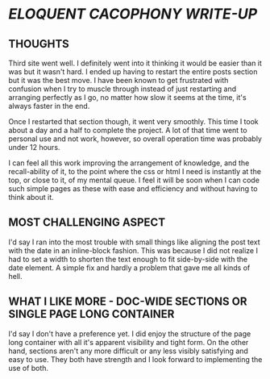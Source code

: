 # _ELOQUENT CACOPHONY WRITE-UP_

## THOUGHTS

Third site went well. I definitely went into it thinking it would be easier than it was but it wasn't hard. I ended up having to restart the entire posts section but it was the best move. I have been known to get frustrated with confusion when I try to muscle through instead of just restarting and arranging perfectly as I go, no matter how slow it seems at the time, it's always faster in the end.

Once I restarted that section though, it went very smoothly. This time I took about a day and a half to complete the project. A lot of that time went to personal use and not work, however, so overall operation time was probably under 12 hours.

I can feel all this work improving the arrangement of knowledge, and the recall-ability of it, to the point where the css or html I need is instantly at the top, or close to it, of my mental queue. I feel it will be soon when I can code such simple pages as these with ease and efficiency and without having to think about it. 

## MOST CHALLENGING ASPECT

I'd say I ran into the most trouble with small things like aligning the post text with the date in an inline-block fashion. This was because I did not realize I had to set a width to shorten the text enough to fit side-by-side with the date element. A simple fix and hardly a problem that gave me all kinds of hell. 

## WHAT I LIKE MORE - DOC-WIDE SECTIONS OR SINGLE PAGE LONG CONTAINER

I'd say I don't have a preference yet. I did enjoy the structure of the page long container with all it's apparent visibility and tight form. On the other hand, sections aren't any more difficult or any less visibly satisfying and easy to use. They both have strength and I look forward to implementing the use of both. 
